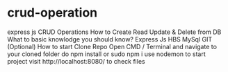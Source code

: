 # crud-operation

express js CRUD Operations
How to Create Read Update & Delete from DB
What to basic knowlodge you should know?
Express Js
HBS
MySql
GIT (Optional)
How to start
Clone Repo
Open CMD / Terminal and navigate to your cloned folder
do npm install or sudo npm i
use nodemon to start project
visit http://localhost:8080/ to check files
